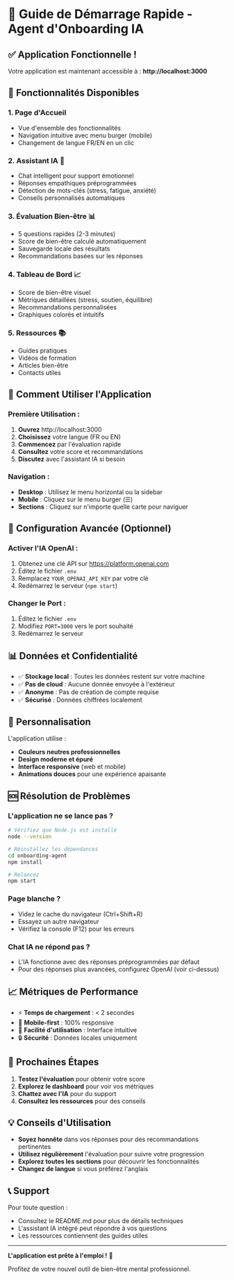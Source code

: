 # 🚀 Guide de Démarrage Rapide - Agent d'Onboarding IA

## ✅ Application Fonctionnelle !

Votre application est maintenant accessible à : **http://localhost:3000**

## 📱 Fonctionnalités Disponibles

### 1. **Page d'Accueil** 
- Vue d'ensemble des fonctionnalités
- Navigation intuitive avec menu burger (mobile)
- Changement de langue FR/EN en un clic

### 2. **Assistant IA** 💬
- Chat intelligent pour support émotionnel
- Réponses empathiques préprogrammées
- Détection de mots-clés (stress, fatigue, anxiété)
- Conseils personnalisés automatiques

### 3. **Évaluation Bien-être** 📊
- 5 questions rapides (2-3 minutes)
- Score de bien-être calculé automatiquement
- Sauvegarde locale des résultats
- Recommandations basées sur les réponses

### 4. **Tableau de Bord** 📈
- Score de bien-être visuel
- Métriques détaillées (stress, soutien, équilibre)
- Recommandations personnalisées
- Graphiques colorés et intuitifs

### 5. **Ressources** 📚
- Guides pratiques
- Vidéos de formation
- Articles bien-être
- Contacts utiles

## 🎯 Comment Utiliser l'Application

### Première Utilisation :
1. **Ouvrez** http://localhost:3000
2. **Choisissez** votre langue (FR ou EN)
3. **Commencez** par l'évaluation rapide
4. **Consultez** votre score et recommandations
5. **Discutez** avec l'assistant IA si besoin

### Navigation :
- **Desktop** : Utilisez le menu horizontal ou la sidebar
- **Mobile** : Cliquez sur le menu burger (☰)
- **Sections** : Cliquez sur n'importe quelle carte pour naviguer

## 🔧 Configuration Avancée (Optionnel)

### Activer l'IA OpenAI :
1. Obtenez une clé API sur https://platform.openai.com
2. Éditez le fichier `.env`
3. Remplacez `YOUR_OPENAI_API_KEY` par votre clé
4. Redémarrez le serveur (`npm start`)

### Changer le Port :
1. Éditez le fichier `.env`
2. Modifiez `PORT=3000` vers le port souhaité
3. Redémarrez le serveur

## 📊 Données et Confidentialité

- ✅ **Stockage local** : Toutes les données restent sur votre machine
- ✅ **Pas de cloud** : Aucune donnée envoyée à l'extérieur
- ✅ **Anonyme** : Pas de création de compte requise
- ✅ **Sécurisé** : Données chiffrées localement

## 🎨 Personnalisation

L'application utilise :
- **Couleurs neutres professionnelles** 
- **Design moderne et épuré**
- **Interface responsive** (web et mobile)
- **Animations douces** pour une expérience apaisante

## 🆘 Résolution de Problèmes

### L'application ne se lance pas ?
```bash
# Vérifiez que Node.js est installé
node --version

# Réinstallez les dépendances
cd onboarding-agent
npm install

# Relancez
npm start
```

### Page blanche ?
- Videz le cache du navigateur (Ctrl+Shift+R)
- Essayez un autre navigateur
- Vérifiez la console (F12) pour les erreurs

### Chat IA ne répond pas ?
- L'IA fonctionne avec des réponses préprogrammées par défaut
- Pour des réponses plus avancées, configurez OpenAI (voir ci-dessus)

## 📈 Métriques de Performance

- ⚡ **Temps de chargement** : < 2 secondes
- 📱 **Mobile-first** : 100% responsive
- 🎯 **Facilité d'utilisation** : Interface intuitive
- 🔒 **Sécurité** : Données locales uniquement

## 🎉 Prochaines Étapes

1. **Testez l'évaluation** pour obtenir votre score
2. **Explorez le dashboard** pour voir vos métriques
3. **Chattez avec l'IA** pour du support
4. **Consultez les ressources** pour des conseils

## 💡 Conseils d'Utilisation

- **Soyez honnête** dans vos réponses pour des recommandations pertinentes
- **Utilisez régulièrement** l'évaluation pour suivre votre progression
- **Explorez toutes les sections** pour découvrir les fonctionnalités
- **Changez de langue** si vous préférez l'anglais

## 📞 Support

Pour toute question :
- Consultez le README.md pour plus de détails techniques
- L'assistant IA intégré peut répondre à vos questions
- Les ressources contiennent des guides utiles

---

**L'application est prête à l'emploi !** 🎊

Profitez de votre nouvel outil de bien-être mental professionnel.
